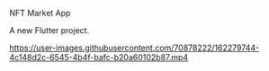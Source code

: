 NFT Market App

A new Flutter project.





https://user-images.githubusercontent.com/70878222/162279744-4c148d2c-6545-4b4f-bafc-b20a60102b87.mp4

